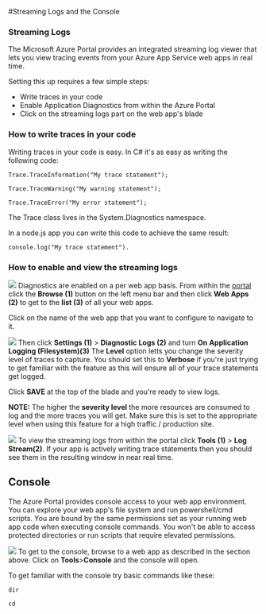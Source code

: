 <properties 
	pageTitle="Streaming logs and console" 
	description="Streaming logs and console overview" 
	authors="btardif" 
	manager="wpickett" 
	editor="" 
	services="app-service\web" 
	documentationCenter=""/>

<tags 
	ms.service="app-service-web" 
	ms.workload="web" 
	ms.tgt_pltfrm="na" 
	ms.devlang="multiple" 
	ms.topic="article" 
	ms.date="08/10/2015" 
	ms.author="byvinyal"/>

#Streaming Logs and the Console

### Streaming Logs ###

The Microsoft Azure Portal provides an integrated streaming log viewer that lets you view tracing events from 
your Azure App Service web apps in real time.  

Setting this up requires a few simple steps:

- Write traces in your code
- Enable Application Diagnostics from within the Azure Portal
- Click on the streaming logs part on the web app's blade

### How to write traces in your code ###

Writing traces in your code is easy.  In C# it's as easy as writing the following code:

`````````````````````````
Trace.TraceInformation("My trace statement");
`````````````````````````

`````````````````````````
Trace.TraceWarning("My warning statement");
`````````````````````````

`````````````````````````
Trace.TraceError("My error statement");
`````````````````````````

The Trace class lives in the System.Diagnostics namespace.

In a node.js app you can write this code to achieve the same result:

`````````````````````````
console.log("My trace statement").
`````````````````````````

### How to enable and view the streaming logs ###

![][BrowseSitesScreenshot]
Diagnostics are enabled on a per web app basis.  From within the [portal](https://portal.azure.com) click the
 **Browse (1)** button on the left menu bar and then click **Web Apps (2)** to get to the **list (3)** of 
 all your web apps.  

Click on the name of the web app that you want to configure to navigate to it.
  
![][DiagnosticsLogs]
Then click **Settings (1)** > **Diagnostic Logs (2)** and turn **On** 
**Application Logging (Filesystem)(3)** The **Level** option letts you change the severity 
level of traces to capture.  You should set this to **Verbose** if you're just trying to 
get familiar with the feature as this will ensure all of your trace statements get logged.

Click **SAVE** at the top of the blade and you're ready to view logs.

**NOTE:** The higher the **severity level** the more resources are consumed to log and the more traces 
you will get. Make sure this is set to the appropriate level when using this feature for 
a high traffic / production site. 

![][StreamingLogsScreenshot]
To view the streaming logs from within the portal click **Tools (1)** > **Log Stream(2)**. If your app 
is actively writing trace statements then you should see them in the resulting window in near real time.

## Console ##

The Azure Portal provides console access to your web app environment. You can explore your web 
app's file system and run powershell/cmd scripts.  You are bound by the same permissions set as 
your running web app code when executing console commands. You won't be able to access protected 
directories or run scripts that require elevated permissions.  

![][ConsoleScreenshot]
To get to the console, browse to a web app as described in the section above. 
Click on **Tools**>**Console** and the console will open.

To get familiar with the console try basic commands like these:



`````````````````````````
dir
`````````````````````````

`````````````````````````
cd
`````````````````````````



<!-- Images. -->
[DiagnosticsLogs]: ./media/web-sites-streaming-logs-and-console/diagnostic-logs.png
[BrowseSitesScreenshot]: ./media/web-sites-streaming-logs-and-console/browse-sites.png
[StreamingLogsScreenshot]: ./media/web-sites-streaming-logs-and-console/streaming-logs.png
[ConsoleScreenshot]: ./media/web-sites-streaming-logs-and-console/console.png
